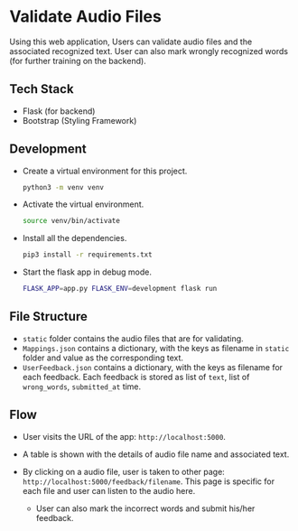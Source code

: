 # Validate Audio Files

Using this web application, Users can validate audio files and the associated recognized text. User can also mark wrongly recognized words (for further training on the backend).

## Tech Stack

- Flask (for backend)
- Bootstrap (Styling Framework)

## Development

- Create a virtual environment for this project.

  ```bash
  python3 -m venv venv
  ```

- Activate the virtual environment.

  ```bash
  source venv/bin/activate
  ```

- Install all the dependencies.

  ```bash
  pip3 install -r requirements.txt
  ```

- Start the flask app in debug mode.
  ```bash
  FLASK_APP=app.py FLASK_ENV=development flask run
  ```

## File Structure

- `static` folder contains the audio files that are for validating.
- `Mappings.json` contains a dictionary, with the keys as filename in `static` folder and value as the corresponding text.
- `UserFeedback.json` contains a dictionary, with the keys as filename for each feedback. Each feedback is stored as list of `text`, list of `wrong_words`, `submitted_at` time.

## Flow

- User visits the URL of the app: `http://localhost:5000`.
- A table is shown with the details of audio file name and associated text.
- By clicking on a audio file, user is taken to other page: `http://localhost:5000/feedback/filename`. This page is specific for each file and user can listen to the audio here.

  - User can also mark the incorrect words and submit his/her feedback.
